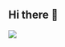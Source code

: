 ## Hi there 👋

<a href="https://github.com/devxb/gitanimals">
  <img src="https://render.gitanimals.org/farms/bso112"/>
</a>

<!--
**bso112/bso112** is a ✨ _special_ ✨ repository because its `README.md` (this file) appears on your GitHub profile.

Here are some ideas to get you started:

- 🔭 I’m currently working on ...
- 🌱 I’m currently learning ...
- 👯 I’m looking to collaborate on ...
- 🤔 I’m looking for help with ...
- 💬 Ask me about ...
- 📫 How to reach me: ...
- 😄 Pronouns: ...
- ⚡ Fun fact: ...
-->
